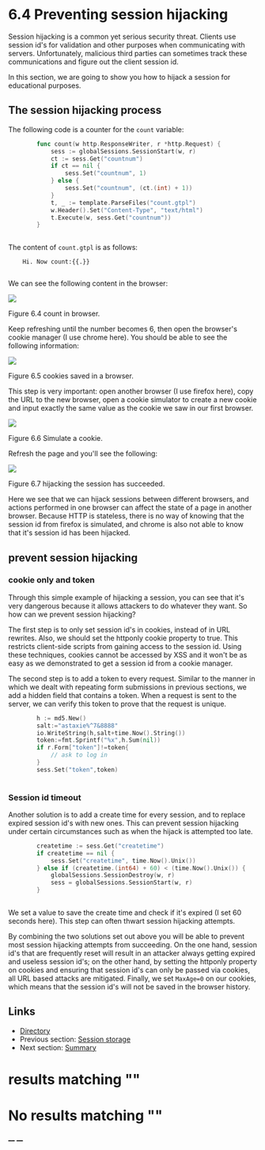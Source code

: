 
# 6.4 Preventing session hijacking

Session hijacking is a common yet serious security threat. Clients use session id's for validation and other purposes when communicating with servers. Unfortunately, malicious third parties can sometimes track these communications and figure out the client session id. 

In this section, we are going to show you how to hijack a session for educational purposes.

## The session hijacking process

The following code is a counter for the `count` variable:

```go
        func count(w http.ResponseWriter, r *http.Request) {
            sess := globalSessions.SessionStart(w, r)
            ct := sess.Get("countnum")
            if ct == nil {
                sess.Set("countnum", 1)
            } else {
                sess.Set("countnum", (ct.(int) + 1))
            }
            t, _ := template.ParseFiles("count.gtpl")
            w.Header().Set("Content-Type", "text/html")
            t.Execute(w, sess.Get("countnum"))
        }
    
```

The content of `count.gtpl` is as follows:
``` 
    Hi. Now count:{{.}}
    
```

We can see the following content in the browser:

![](images/6.4.hijack.png?raw=true)

Figure 6.4 count in browser.

Keep refreshing until the number becomes 6, then open the browser's cookie manager (I use chrome here). You should be able to see the following information:

![](images/6.4.cookie.png?raw=true)

Figure 6.5 cookies saved in a browser.

This step is very important: open another browser (I use firefox here), copy the URL to the new browser, open a cookie simulator to create a new cookie and input exactly the same value as the cookie we saw in our first browser.

![](images/6.4.setcookie.png?raw=true)

Figure 6.6 Simulate a cookie.

Refresh the page and you'll see the following:

![](images/6.4.hijacksuccess.png?raw=true)

Figure 6.7 hijacking the session has succeeded.

Here we see that we can hijack sessions between different browsers, and actions performed in one browser can affect the state of a page in another browser. Because HTTP is stateless, there is no way of knowing that the session id from firefox is simulated, and chrome is also not able to know that it's session id has been hijacked.

## prevent session hijacking

### cookie only and token

Through this simple example of hijacking a session, you can see that it's very dangerous because it allows attackers to do whatever they want. So how can we prevent session hijacking?

The first step is to only set session id's in cookies, instead of in URL rewrites. Also, we should set the httponly cookie property to true. This restricts client-side scripts from gaining access to the session id. Using these techniques, cookies cannot be accessed by XSS and it won't be as easy as we demonstrated to get a session id from a cookie manager.

The second step is to add a token to every request. Similar to the manner in which we dealt with repeating form submissions in previous sections, we add a hidden field that contains a token. When a request is sent to the server, we can verify this token to prove that the request is unique.

```go
        h := md5.New()
        salt:="astaxie%^7&8888"
        io.WriteString(h,salt+time.Now().String())
        token:=fmt.Sprintf("%x",h.Sum(nil))
        if r.Form["token"]!=token{
            // ask to log in
        }
        sess.Set("token",token)
    
```

### Session id timeout

Another solution is to add a create time for every session, and to replace expired session id's with new ones. This can prevent session hijacking under certain circumstances such as when the hijack is attempted too late.

```go
        createtime := sess.Get("createtime")
        if createtime == nil {
            sess.Set("createtime", time.Now().Unix())
        } else if (createtime.(int64) + 60) < (time.Now().Unix()) {
            globalSessions.SessionDestroy(w, r)
            sess = globalSessions.SessionStart(w, r)
        }
    
```

We set a value to save the create time and check if it's expired (I set 60 seconds here). This step can often thwart session hijacking attempts.

By combining the two solutions set out above you will be able to prevent most session hijacking attempts from succeeding. On the one hand, session id's that are frequently reset will result in an attacker always getting expired and useless session id's; on the other hand, by setting the httponly property on cookies and ensuring that session id's can only be passed via cookies, all URL based attacks are mitigated. Finally, we set `MaxAge=0` on our cookies, which means that the session id's will not be saved in the browser history.

## Links

  * [Directory](preface.md)
  * Previous section: [Session storage](06.3.md)
  * Next section: [Summary](06.5.md)

# results matching ""




# No results matching ""

[ __](06.3.md) [ __](06.5.md)
